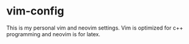 # vim-config

This is my personal vim and neovim settings. Vim is optimized for c++ programming and neovim is for latex.
